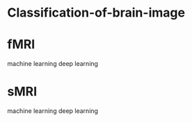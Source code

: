 # Classification-of-brain-image
# fMRI
machine learning
deep learning
# sMRI
machine learning
deep learning
